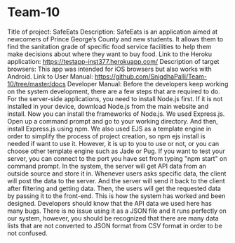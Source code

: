 # Team-10
Title of project:
SafeEats
Description:
SafeEats is an application aimed at newcomers of Prince George’s County and new students. It allows them to find the sanitation grade of specific food service facilities to help them make decisions about where they want to buy food.
Link to the Heroku application:
https://testapp-inst377.herokuapp.com/
Description of target browsers:
This app was intended for iOS browsers but also works with Android. 
Link to User Manual:
https://github.com/SnigdhaPalli/Team-10/tree/master/docs
Developer Manual:
	Before the developers keep working on the system development, there are a few steps that are required to do. For the server-side applications, you need to install Node.js first. If it is not installed in your device, download Node.js from the main website and install. Now you can install the frameworks of Node.js. We used Express.js. Open up a command prompt and go to your working directory. And then, install Express.js using npm. We also used EJS as a template engine in order to simplify the process of project creation, so npm ejs install is needed if want to use it. However, it is up to you to use or not, or you can choose other template engine such as Jade or Pug. If you want to test your server, you can connect to the port you have set from typing "npm start" on command prompt. In the system, the server will get API data from an outside source and store it in. Whenever users asks specific data, the client will post the data to the server. And the server will send it back to the client after filtering and getting data. Then, the users will get the requested data by passing it to the front-end. This is how the system has worked and been designed. Developers should know that the API data we used here has many bugs. There is no issue using it as a JSON file and it runs perfectly on our system, however, you should be recognized that there are many data lists that are not converted to JSON format from CSV format in order to be not confused.
